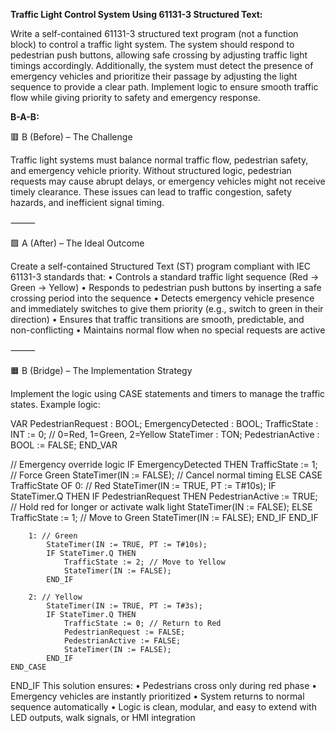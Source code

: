 **Traffic Light Control System Using 61131-3 Structured Text:**

Write a self-contained 61131-3 structured text program (not a function block) to control a traffic light system. The system should respond to pedestrian push buttons, allowing safe crossing by adjusting traffic light timings accordingly. Additionally, the system must detect the presence of emergency vehicles and prioritize their passage by adjusting the light sequence to provide a clear path. Implement logic to ensure smooth traffic flow while giving priority to safety and emergency response.

**B-A-B:**

🟥 B (Before) – The Challenge

Traffic light systems must balance normal traffic flow, pedestrian safety, and emergency vehicle priority. Without structured logic, pedestrian requests may cause abrupt delays, or emergency vehicles might not receive timely clearance. These issues can lead to traffic congestion, safety hazards, and inefficient signal timing.

⸻

🟩 A (After) – The Ideal Outcome

Create a self-contained Structured Text (ST) program compliant with IEC 61131-3 standards that:
	•	Controls a standard traffic light sequence (Red → Green → Yellow)
	•	Responds to pedestrian push buttons by inserting a safe crossing period into the sequence
	•	Detects emergency vehicle presence and immediately switches to give them priority (e.g., switch to green in their direction)
	•	Ensures that traffic transitions are smooth, predictable, and non-conflicting
	•	Maintains normal flow when no special requests are active

⸻

🟧 B (Bridge) – The Implementation Strategy

Implement the logic using CASE statements and timers to manage the traffic states. Example logic:

VAR
    PedestrianRequest : BOOL;
    EmergencyDetected : BOOL;
    TrafficState : INT := 0;         // 0=Red, 1=Green, 2=Yellow
    StateTimer : TON;
    PedestrianActive : BOOL := FALSE;
END_VAR

// Emergency override logic
IF EmergencyDetected THEN
    TrafficState := 1; // Force Green
    StateTimer(IN := FALSE); // Cancel normal timing
ELSE
    CASE TrafficState OF
        0: // Red
            StateTimer(IN := TRUE, PT := T#10s);
            IF StateTimer.Q THEN
                IF PedestrianRequest THEN
                    PedestrianActive := TRUE;
                    // Hold red for longer or activate walk light
                    StateTimer(IN := FALSE);
                ELSE
                    TrafficState := 1; // Move to Green
                    StateTimer(IN := FALSE);
                END_IF
            END_IF

        1: // Green
            StateTimer(IN := TRUE, PT := T#10s);
            IF StateTimer.Q THEN
                TrafficState := 2; // Move to Yellow
                StateTimer(IN := FALSE);
            END_IF

        2: // Yellow
            StateTimer(IN := TRUE, PT := T#3s);
            IF StateTimer.Q THEN
                TrafficState := 0; // Return to Red
                PedestrianRequest := FALSE;
                PedestrianActive := FALSE;
                StateTimer(IN := FALSE);
            END_IF
    END_CASE
END_IF
This solution ensures:
	•	Pedestrians cross only during red phase
	•	Emergency vehicles are instantly prioritized
	•	System returns to normal sequence automatically
	•	Logic is clean, modular, and easy to extend with LED outputs, walk signals, or HMI integration
